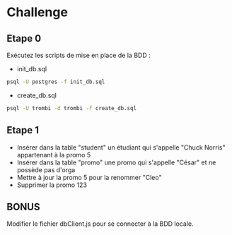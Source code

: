 # Challenge

## Etape 0

Exécutez les scripts de mise en place de la BDD :

- init_db.sql

```bash
psql -U postgres -f init_db.sql
```

- create_db.sql

```bash
psql -U trombi -d trombi -f create_db.sql
```

## Etape 1

- Insérer dans la table "student" un étudiant qui s'appelle "Chuck Norris" appartenant à la promo 5
- Insérer dans la table "promo" une promo qui s'appelle "César" et ne possède pas d'orga
- Mettre à jour la promo 5 pour la renommer "Cleo"
- Supprimer la promo 123

## BONUS

Modifier le fichier dbClient.js pour se connecter à la BDD locale.